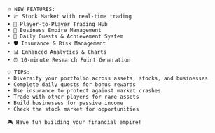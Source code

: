   
        🔥 NEW FEATURES:
        • 📈 Stock Market with real-time trading
        • 🤝 Player-to-Player Trading Hub  
        • 🏢 Business Empire Management
        • 🎯 Daily Quests & Achievement System
        • 🛡️ Insurance & Risk Management
        • 📊 Enhanced Analytics & Charts
        • ⏰ 10-minute Research Point Generation
        
        💡 TIPS:
        • Diversify your portfolio across assets, stocks, and businesses
        • Complete daily quests for bonus rewards
        • Use insurance to protect against market crashes
        • Trade with other players for rare assets
        • Build businesses for passive income
        • Check the stock market for opportunities
        
        🎮 Have fun building your financial empire!
      
